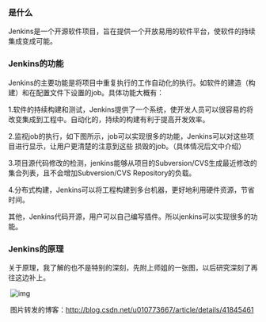 ### 是什么

Jenkins是一个开源软件项目，旨在提供一个开放易用的软件平台，使软件的持续集成变成可能。

### Jenkins的功能

​     Jenkins的主要功能是将项目中重复执行的工作自动化的执行。如软件的建造（构建）和在配置文件下设置的job。具体功能大概有：

​     1.软件的持续构建和测试，Jenkins提供了一个系统，使开发人员可以很容易的将改变集成到工程中。自动化的，持续的构建有利于提高开发效率。

​     2.监视job的执行，如下图所示，job可以实现很多的功能，Jenkins可以对这些项目进行显示，让用户更清楚的注意到这些 损毁的job。（具体情况后文中介绍）

​     3.项目源代码修改的检测，jenkins能够从项目的Subversion/CVS生成最近修改的集合列表，且不会增加Subversion/CVS Repository的负载。

​     4.分布式构建，Jenkins可以将工程构建到多台机器，更好地利用硬件资源，节省时间。

​     其他，Jenkins代码开源，用户可以自己编写插件。所以jenkins可以实现很多的功能。

### Jenkins的原理

​     关于原理，我了解的也不是特别的深刻，先附上师姐的一张图，以后研究深刻了再往这边补上。

​     ![img](https://img-blog.csdn.net/20151213214952043?watermark/2/text/aHR0cDovL2Jsb2cuY3Nkbi5uZXQv/font/5a6L5L2T/fontsize/400/fill/I0JBQkFCMA==/dissolve/70/gravity/Center)

​     图片转发的博客：http://blog.csdn.net/u010773667/article/details/41845461